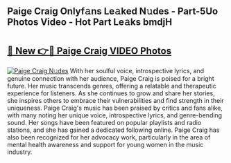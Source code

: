 ## Paige Craig Onlyf𝚊ns Le𝚊ked N𝚞des - Part-5Uo Photos Video - Hot Part Le𝚊ks bmdjH

# <h2><a href="http://ab99350.deff.icu/?id=Paige+Craig">🔗 New 👉🔴 Paige Craig VIDEO Photos</a></h2>

[![Paige Craig N𝚞des](https://i.imgur.com/rIISA9y.gif)](http://ab99350.deff.icu/?id=Paige+Craig)
With her soulful voice, introspective lyrics, and genuine connection with her audience, Paige Craig is poised for a bright future. Her music transcends genres, offering a relatable and therapeutic experience for listeners. As she continues to grow and share her stories, she inspires others to embrace their vulnerabilities and find strength in their uniqueness. Paige Craig's music has been praised by critics and fans alike, with many noting her unique voice, introspective lyrics, and genre-bending sound. Her songs have been featured on popular playlists and radio stations, and she has gained a dedicated following online. Paige Craig has also been recognized for her advocacy work, particularly in the area of mental health awareness and support for young women in the music industry.
